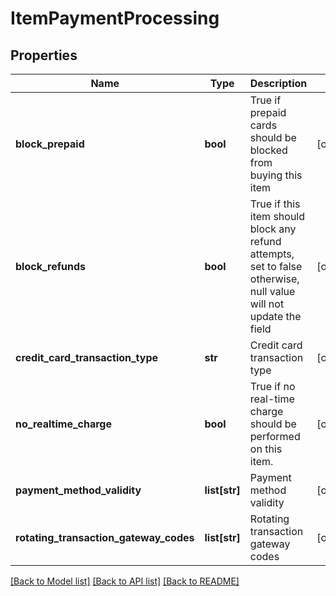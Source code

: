 # ItemPaymentProcessing

## Properties
Name | Type | Description | Notes
------------ | ------------- | ------------- | -------------
**block_prepaid** | **bool** | True if prepaid cards should be blocked from buying this item | [optional] 
**block_refunds** | **bool** | True if this item should block any refund attempts, set to false otherwise, null value will not update the field | [optional] 
**credit_card_transaction_type** | **str** | Credit card transaction type | [optional] 
**no_realtime_charge** | **bool** | True if no real-time charge should be performed on this item. | [optional] 
**payment_method_validity** | **list[str]** | Payment method validity | [optional] 
**rotating_transaction_gateway_codes** | **list[str]** | Rotating transaction gateway codes | [optional] 

[[Back to Model list]](../README.md#documentation-for-models) [[Back to API list]](../README.md#documentation-for-api-endpoints) [[Back to README]](../README.md)


